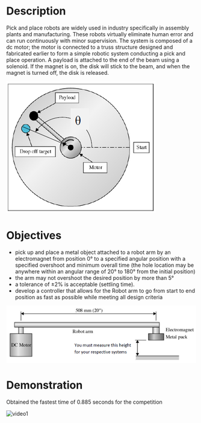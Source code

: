 # Description
Pick and place robots are widely used in industry specifically in assembly plants and manufacturing. These robots virtually eliminate human error and can run continuously with minor supervision. The system is composed of a dc motor; the motor is connected to a truss structure designed and fabricated earlier to form a simple robotic system conducting a pick and place operation. A payload is attached to the end of the beam using a solenoid. If the magnet is on, the disk will stick to the beam, and when the magnet is turned off, the disk is released.

![figure1](https://github.com/yajirobe/Robotic-Arm-Control-System/blob/master/images/figure1.PNG)

# Objectives
* pick up and place a metal object attached to a robot arm by an electromagnet from position 0° to a specified angular position with a specified overshoot and minimum overall time (the hole location may be anywhere within an angular range of 20° to 180° from the initial position)
* the arm may not overshoot the desired position by more than 5°
* a tolerance of ±2% is acceptable (settling time).
* develop a controller that allows for the Robot arm to go from start to end position as fast as possible while meeting all design criteria

![figure2](https://github.com/yajirobe/Robotic-Arm-Control-System/blob/master/images/figure2.PNG)

# Demonstration
Obtained the fastest time of 0.885 seconds for the competition

![video1](https://thumbs.gfycat.com/AjarUncommonDugong-size_restricted.gif)
